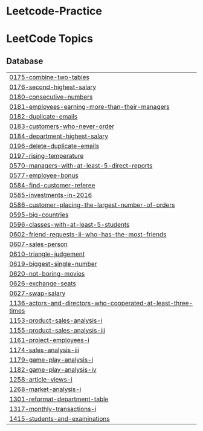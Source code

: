 # Leetcode-Practice
<!---LeetCode Topics Start-->
# LeetCode Topics
## Database
|  |
| ------- |
| [0175-combine-two-tables](https://github.com/viru9192/Leetcode-Practice/tree/master/0175-combine-two-tables) |
| [0176-second-highest-salary](https://github.com/viru9192/Leetcode-Practice/tree/master/0176-second-highest-salary) |
| [0180-consecutive-numbers](https://github.com/viru9192/Leetcode-Practice/tree/master/0180-consecutive-numbers) |
| [0181-employees-earning-more-than-their-managers](https://github.com/viru9192/Leetcode-Practice/tree/master/0181-employees-earning-more-than-their-managers) |
| [0182-duplicate-emails](https://github.com/viru9192/Leetcode-Practice/tree/master/0182-duplicate-emails) |
| [0183-customers-who-never-order](https://github.com/viru9192/Leetcode-Practice/tree/master/0183-customers-who-never-order) |
| [0184-department-highest-salary](https://github.com/viru9192/Leetcode-Practice/tree/master/0184-department-highest-salary) |
| [0196-delete-duplicate-emails](https://github.com/viru9192/Leetcode-Practice/tree/master/0196-delete-duplicate-emails) |
| [0197-rising-temperature](https://github.com/viru9192/Leetcode-Practice/tree/master/0197-rising-temperature) |
| [0570-managers-with-at-least-5-direct-reports](https://github.com/viru9192/Leetcode-Practice/tree/master/0570-managers-with-at-least-5-direct-reports) |
| [0577-employee-bonus](https://github.com/viru9192/Leetcode-Practice/tree/master/0577-employee-bonus) |
| [0584-find-customer-referee](https://github.com/viru9192/Leetcode-Practice/tree/master/0584-find-customer-referee) |
| [0585-investments-in-2016](https://github.com/viru9192/Leetcode-Practice/tree/master/0585-investments-in-2016) |
| [0586-customer-placing-the-largest-number-of-orders](https://github.com/viru9192/Leetcode-Practice/tree/master/0586-customer-placing-the-largest-number-of-orders) |
| [0595-big-countries](https://github.com/viru9192/Leetcode-Practice/tree/master/0595-big-countries) |
| [0596-classes-with-at-least-5-students](https://github.com/viru9192/Leetcode-Practice/tree/master/0596-classes-with-at-least-5-students) |
| [0602-friend-requests-ii-who-has-the-most-friends](https://github.com/viru9192/Leetcode-Practice/tree/master/0602-friend-requests-ii-who-has-the-most-friends) |
| [0607-sales-person](https://github.com/viru9192/Leetcode-Practice/tree/master/0607-sales-person) |
| [0610-triangle-judgement](https://github.com/viru9192/Leetcode-Practice/tree/master/0610-triangle-judgement) |
| [0619-biggest-single-number](https://github.com/viru9192/Leetcode-Practice/tree/master/0619-biggest-single-number) |
| [0620-not-boring-movies](https://github.com/viru9192/Leetcode-Practice/tree/master/0620-not-boring-movies) |
| [0626-exchange-seats](https://github.com/viru9192/Leetcode-Practice/tree/master/0626-exchange-seats) |
| [0627-swap-salary](https://github.com/viru9192/Leetcode-Practice/tree/master/0627-swap-salary) |
| [1136-actors-and-directors-who-cooperated-at-least-three-times](https://github.com/viru9192/Leetcode-Practice/tree/master/1136-actors-and-directors-who-cooperated-at-least-three-times) |
| [1153-product-sales-analysis-i](https://github.com/viru9192/Leetcode-Practice/tree/master/1153-product-sales-analysis-i) |
| [1155-product-sales-analysis-iii](https://github.com/viru9192/Leetcode-Practice/tree/master/1155-product-sales-analysis-iii) |
| [1161-project-employees-i](https://github.com/viru9192/Leetcode-Practice/tree/master/1161-project-employees-i) |
| [1174-sales-analysis-iii](https://github.com/viru9192/Leetcode-Practice/tree/master/1174-sales-analysis-iii) |
| [1179-game-play-analysis-i](https://github.com/viru9192/Leetcode-Practice/tree/master/1179-game-play-analysis-i) |
| [1182-game-play-analysis-iv](https://github.com/viru9192/Leetcode-Practice/tree/master/1182-game-play-analysis-iv) |
| [1258-article-views-i](https://github.com/viru9192/Leetcode-Practice/tree/master/1258-article-views-i) |
| [1268-market-analysis-i](https://github.com/viru9192/Leetcode-Practice/tree/master/1268-market-analysis-i) |
| [1301-reformat-department-table](https://github.com/viru9192/Leetcode-Practice/tree/master/1301-reformat-department-table) |
| [1317-monthly-transactions-i](https://github.com/viru9192/Leetcode-Practice/tree/master/1317-monthly-transactions-i) |
| [1415-students-and-examinations](https://github.com/viru9192/Leetcode-Practice/tree/master/1415-students-and-examinations) |
<!---LeetCode Topics End-->